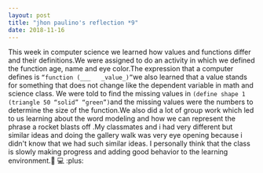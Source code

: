 ```yaml
---
layout: post
title: "jhon paulino's reflection *9"
date: 2018-11-16
---
```



This week in computer science we learned how values and functions differ and their definitions.We were assigned to do an activity in which we defined the function age, name and eye color.The expression that a computer defines is ```“function (___   _value_)”```we also learned that a value stands for something that does not change like the dependent variable in math and science class. We were told to find the missing values in ```(define shape 1 (triangle 50 “solid” “green”)```and the missing values were the numbers to determine the size of the function.We also did a lot of group work which led to us learning about the word modeling and how we can represent the phrase a rocket blasts off .My classmates and i had very different but similar ideas and doing the gallery walk was very eye opening because i didn't know that we had such similar ideas. I personally think that the class is slowly making progress and adding good behavior to the learning environment.:book: :computer: :plus:
